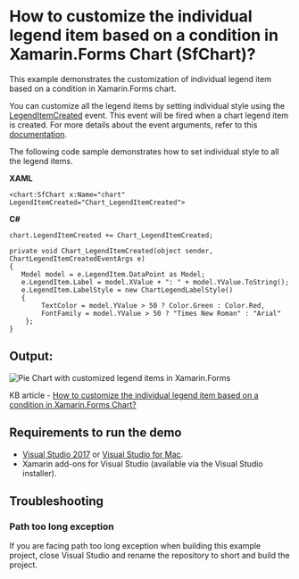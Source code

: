 # How to customize the individual legend item based on a condition in Xamarin.Forms Chart (SfChart)?

This example demonstrates the customization of individual legend item based on a condition in Xamarin.Forms chart.

You can customize all the legend items by setting individual style using the [LegendItemCreated](https://help.syncfusion.com/cr/xamarin/Syncfusion.SfChart.XForms.SfChart.html) event. This event will be fired when a chart legend item is created. For more details about the event arguments, refer to this [documentation](https://help.syncfusion.com/xamarin/sfchart/legend#event).

The following code sample demonstrates how to set individual style to all the legend items.

**XAML**
```
<chart:SfChart x:Name="chart" LegendItemCreated="Chart_LegendItemCreated">
```

**C#**
```
chart.LegendItemCreated += Chart_LegendItemCreated;
 
private void Chart_LegendItemCreated(object sender, ChartLegendItemCreatedEventArgs e)
{
   Model model = e.LegendItem.DataPoint as Model;
   e.LegendItem.Label = model.XValue + ": " + model.YValue.ToString();
   e.LegendItem.LabelStyle = new ChartLegendLabelStyle()
   {
        TextColor = model.YValue > 50 ? Color.Green : Color.Red,
        FontFamily = model.YValue > 50 ? "Times New Roman" : "Arial"
    };
}
```

## Output:

![Pie Chart with customized legend items in Xamarin.Forms](https://user-images.githubusercontent.com/53489303/200599019-d705a88f-6a5b-41fd-b617-d91496f059d5.png)

KB article - [How to customize the individual legend item based on a condition in Xamarin.Forms Chart?](https://www.syncfusion.com/kb/9375/how-to-customize-the-individual-legend-item-based-on-a-condition-in-xamarin-forms-chart)

## <a name="requirements-to-run-the-demo"></a>Requirements to run the demo ##

* [Visual Studio 2017](https://visualstudio.microsoft.com/downloads/) or [Visual Studio for Mac](https://visualstudio.microsoft.com/vs/mac/).
* Xamarin add-ons for Visual Studio (available via the Visual Studio installer).

## <a name="troubleshooting"></a>Troubleshooting ##
### Path too long exception
If you are facing path too long exception when building this example project, close Visual Studio and rename the repository to short and build the project.
